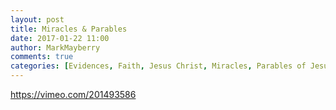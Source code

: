 ```yaml
---
layout: post
title: Miracles & Parables
date: 2017-01-22 11:00
author: MarkMayberry
comments: true
categories: [Evidences, Faith, Jesus Christ, Miracles, Parables of Jesus, Video]
---
```

https://vimeo.com/201493586
